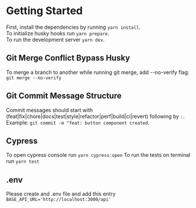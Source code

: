 # Getting Started

First, install the dependencies by running `yarn install`. <br />
To initialize husky hooks run `yarn prepare`.<br />
To run the development server `yarn dev`.

## Git Merge Conflict Bypass Husky

To merge a branch to another while running git merge, add --no-verify flag: `git merge --no-verify`

## Git Commit Message Structure

Commit messages should start with (feat|fix|chore|docs|test|style|refactor|perf|build|ci|revert) following by `:`. <br />
Example: `git commit -m "feat: button component created`. <br />

## Cypress

To open cypress console run `yarn cypress:open`
To run the tests on terminal run `yarn test`

## .env

Please create and .env file and add this entry `BASE_API_URL='http://localhost:3000/api'`

